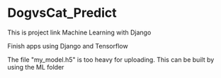 # DogvsCat_Predict
This is  project link Machine Learning with Django

Finish apps using Django and Tensorflow

The file "my_model.h5" is too heavy for uploading.
This can be built by using the ML folder

